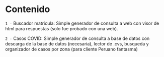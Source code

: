 # Contenido

` 1 - ` Buscador matricula: Simple generador de consulta a web con visor de html para respuestas (solo fue probado con una web).
 
` 2 - ` Casos COVID: Simple generador de consulta a base de datos con descarga de la base de datos (necesaria), lector de .cvs, busqueda y organizador de casos por zona (para cliente Peruano fantasma)
  
